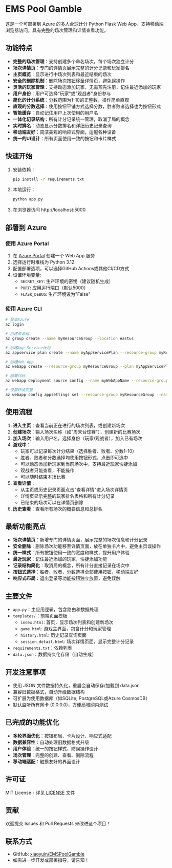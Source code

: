 # EMS Pool Gamble

这是一个可部署到 Azure 的多人台球计分 Python Flask Web App，支持移动端浏览器访问，具有完整的场次管理和详情查看功能。

## 功能特点

- **完整的场次管理**：支持创建多个命名场次，每个场次独立计分
- **场次详情页**：专门的详情页展示完整的计分记录和玩家排名
- **主页概览**：显示进行中场次列表和最近结束的场次
- **安全的删除机制**：删除场次按钮移至详情页，避免误操作
- **灵活的玩家管理**：支持动态添加玩家，无需预先注册，记住最近添加的玩家
- **用户身份**：用户可选择"玩家"或"观战者"身份参与
- **简化的计分系统**：分数范围为1-10的正整数，操作简单直观
- **直观的分数选择**：使用按钮平铺方式选择分数，胜者败者选择也为按钮形式
- **智能缓存**：自动记住用户上次使用的用户名
- **一体化记录结构**：所有计分记录统一管理，取消了局的概念
- **实时排名**：动态显示分数排名和详细历史记录查询
- **移动端友好**：简洁美观的响应式界面，适配各种设备
- **统一的UI设计**：所有页面使用一致的按钮和卡片样式

## 快速开始

1. 安装依赖：
   ```bash
   pip install -r requirements.txt
   ```

2. 本地运行：
   ```bash
   python app.py
   ```

3. 在浏览器访问 http://localhost:5000

## 部署到 Azure

### 使用 Azure Portal

1. 在 [Azure Portal](https://portal.azure.com) 创建一个 Web App 服务
2. 选择运行时堆栈为 Python 3.12
3. 配置部署选项，可以选择GitHub Actions或其他CI/CD方式
4. 设置环境变量:
   - `SECRET_KEY`: 生产环境的密钥（建议随机生成）
   - `PORT`: 应用运行端口（默认5000）
   - `FLASK_DEBUG`: 生产环境设为"False"

### 使用 Azure CLI

```bash
# 登录Azure
az login

# 创建资源组
az group create --name myResourceGroup --location eastus

# 创建App Service计划
az appservice plan create --name myAppServicePlan --resource-group myResourceGroup --sku B1 --is-linux

# 创建Web App
az webapp create --resource-group myResourceGroup --plan myAppServicePlan --name myWebAppName --runtime "PYTHON|3.12"

# 部署代码
az webapp deployment source config --name myWebAppName --resource-group myResourceGroup --repo-url https://github.com/yourusername/EMSPoolGamble --branch main

# 设置环境变量
az webapp config appsettings set --resource-group myResourceGroup --name myWebAppName --settings SECRET_KEY="your-secret-key" FLASK_DEBUG="False"
```

## 使用流程

1. **进入主页**：查看当前正在进行的场次列表，或创建新场次
2. **创建场次**：输入场次名称（如"周末台球赛"），创建新的比赛场次
3. **加入场次**：输入用户名，选择身份（玩家/观战者），加入已有场次
4. **游戏中**：
   - 玩家可以记录每次计分结果（选择胜者、败者、分数1-10）
   - 胜者、败者和分数选择均使用按钮形式，点击即可选中
   - 可以动态添加新玩家到当前场次中，支持最近玩家快捷添加
   - 观战者只能查看，不能操作
   - 可以随时结束本场比赛
5. **查看详情**：
   - 从主页或历史记录页面点击"查看详情"进入场次详情页
   - 详情页显示完整的玩家排名表格和所有计分记录
   - 已结束的场次可以在详情页删除
6. **历史查看**：查看所有场次的概要信息和总排名

## 最新功能亮点

- **场次详情页**：新增专门的详情页面，展示完整的场次信息和计分记录
- **安全删除**：删除场次功能移至详情页面，放在单独卡片中，避免主页误操作
- **统一样式**：所有按钮使用一致的宽度和样式，提升用户体验
- **最近玩家**：记住最近添加的玩家，快捷添加功能
- **记录结构简化**：取消局的概念，所有计分直接记录在场次中
- **按钮式选择**：胜者、败者、分数选择全部使用按钮，移动端友好
- **响应式布局**：退出登录等功能按钮独立放置，避免误触

## 主要文件

- `app.py`：主应用逻辑，包含路由和数据处理
- `templates/`：前端页面模板
  - `index.html`: 首页，显示场次列表和创建新场次
  - `game.html`: 游戏主界面，包含计分和玩家管理
  - `history.html`: 历史记录查询页面
  - `session_detail.html`: 场次详情页面，显示完整计分记录
- `requirements.txt`：依赖列表
- `data.json`：数据持久化存储（自动生成）

## 开发注意事项

- 使用 JSON 文件数据持久化，重启会自动保存/加载到 data.json
- 兼容旧数据格式，自动升级数据结构
- 可扩展为使用数据库（如SQLite, PostgreSQL或Azure CosmosDB）
- 默认监听所有网卡 (0.0.0.0)，方便局域网内测试

## 已完成的功能优化

- **多轮界面优化**：按钮布局、卡片设计、响应式适配
- **数据兼容性**：自动处理旧数据格式升级
- **用户体验**：统一的按钮样式、防误操作设计
- **场次管理**：完整的创建、查看、删除流程
- **移动端适配**：触摸友好的界面设计

## 许可证

MIT License - 详见 [LICENSE](LICENSE) 文件

## 贡献

欢迎提交 Issues 和 Pull Requests 来改进这个项目！

## 联系方式

- GitHub: [xiaoyuin/EMSPoolGamble](https://github.com/xiaoyuin/EMSPoolGamble)
- 如需进一步开发或部署指导，请告知！
